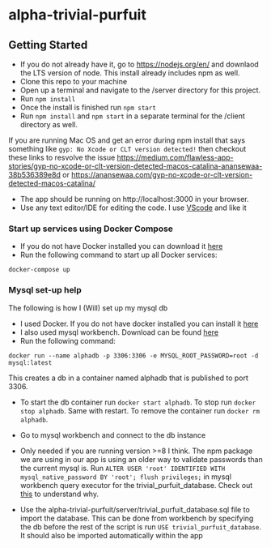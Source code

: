 # alpha-trivial-purfuit

## Getting Started
- If you do not already have it, go to https://nodejs.org/en/ and downlaod the LTS version of node. This install already includes npm as well.
- Clone this repo to your machine
- Open up a terminal and navigate to the /server directory for this project.
- Run `npm install`
- Once the install is finished run `npm start`
- Run `npm install` and `npm start` in a separate terminal for the /client directory as well.

If you are running Mac OS and get an error during npm install that says something like `gyp: No Xcode or CLT version detected!` then checkout these
links to resvolve the issue https://medium.com/flawless-app-stories/gyp-no-xcode-or-clt-version-detected-macos-catalina-anansewaa-38b536389e8d or
https://anansewaa.com/gyp-no-xcode-or-clt-version-detected-macos-catalina/

- The app should be running on http://localhost:3000 in your browser.
- Use any text editor/IDE for editing the code. I use [VScode](https://code.visualstudio.com) and like it

### Start up services using Docker Compose
- If you do not have Docker installed you can download it [here](https://www.docker.com/get-started)
- Run the following command to start up all Docker services:
```
docker-compose up
```

### Mysql set-up help
The following is how I (Will) set up my mysql db
- I used Docker. If you do not have docker installed you can install it [here](https://www.docker.com/get-started)
- I also used mysql workbench. Download can be found [here](https://www.mysql.com/products/workbench/)
- Run the following command:
```
docker run --name alphadb -p 3306:3306 -e MYSQL_ROOT_PASSWORD=root -d mysql:latest
```
This creates a db in a container named alphadb that is published to port 3306.
- To start the db container run `docker start alphadb`. To stop run `docker stop alphadb`. Same with restart. To remove the container run `docker rm alphadb`.

- Go to mysql workbench and connect to the db instance
-  Only needed if you are running version >=8 I think. The npm package we are using in our app is using an older way to validate passwords than the current mysql is. Run `ALTER USER 'root' IDENTIFIED WITH mysql_native_password BY 'root'; flush privileges;` in mysql workbench query executor for the trivial_purfuit_database. Check out [this](https://stackoverflow.com/questions/50093144/mysql-8-0-client-does-not-support-authentication-protocol-requested-by-server) to understand why.
- Use the alpha-trivial-purfuit/server/trivial_purfuit_database.sql file to import the database. This can be done from workbench by specifying the db before the rest of the script is run `USE trivial_purfuit_database`. It should also be imported automatically within the app
